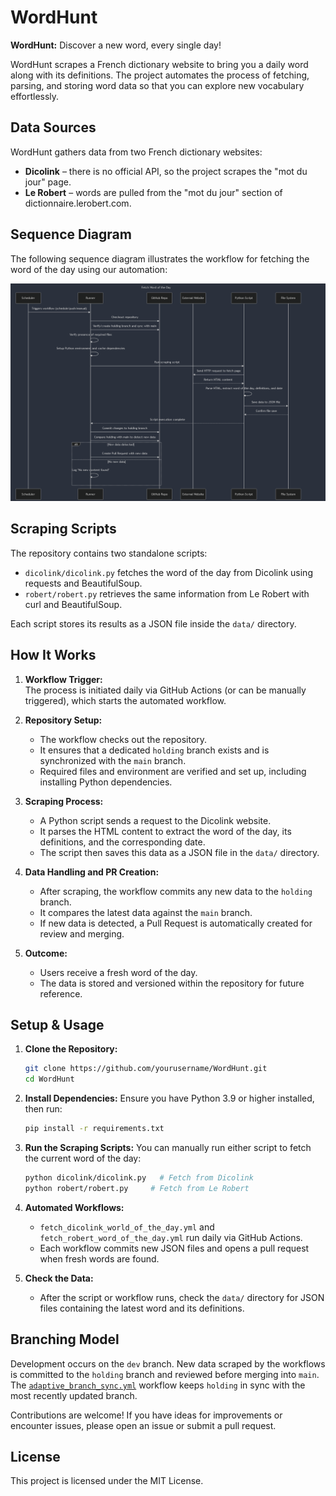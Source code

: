 # WordHunt
**WordHunt:** Discover a new word, every single day!

WordHunt scrapes a French dictionary website to bring you a daily word along with its definitions. The project automates the process of fetching, parsing, and storing word data so that you can explore new vocabulary effortlessly.

## Data Sources
WordHunt gathers data from two French dictionary websites:

- **Dicolink** – there is no official API, so the project scrapes the "mot du jour" page.
- **Le Robert** – words are pulled from the "mot du jour" section of dictionnaire.lerobert.com.

## Sequence Diagram
The following sequence diagram illustrates the workflow for fetching the word of the day using our automation:

![Sequence Diagram](images/sequencediagramDicolink.png)

## Scraping Scripts

The repository contains two standalone scripts:

- `dicolink/dicolink.py` fetches the word of the day from Dicolink using requests and BeautifulSoup.
- `robert/robert.py` retrieves the same information from Le Robert with curl and BeautifulSoup.

Each script stores its results as a JSON file inside the `data/` directory.

## How It Works
1. **Workflow Trigger:**  
   The process is initiated daily via GitHub Actions (or can be manually triggered), which starts the automated workflow.

2. **Repository Setup:**  
   - The workflow checks out the repository.
   - It ensures that a dedicated `holding` branch exists and is synchronized with the `main` branch.
   - Required files and environment are verified and set up, including installing Python dependencies.

3. **Scraping Process:**  
   - A Python script sends a request to the Dicolink website.
   - It parses the HTML content to extract the word of the day, its definitions, and the corresponding date.
   - The script then saves this data as a JSON file in the `data/` directory.

4. **Data Handling and PR Creation:**  
   - After scraping, the workflow commits any new data to the `holding` branch.
   - It compares the latest data against the `main` branch.  
   - If new data is detected, a Pull Request is automatically created for review and merging.

5. **Outcome:**  
   - Users receive a fresh word of the day.
   - The data is stored and versioned within the repository for future reference.

## Setup & Usage
1. **Clone the Repository:**
   ```bash
   git clone https://github.com/yourusername/WordHunt.git
   cd WordHunt
   ```

2. **Install Dependencies:**
   Ensure you have Python 3.9 or higher installed, then run:
   ```bash
   pip install -r requirements.txt
   ```

3. **Run the Scraping Scripts:**
   You can manually run either script to fetch the current word of the day:
   ```bash
   python dicolink/dicolink.py   # Fetch from Dicolink
   python robert/robert.py     # Fetch from Le Robert
   ```

4. **Automated Workflows:**
   - `fetch_dicolink_world_of_the_day.yml` and `fetch_robert_word_of_the_day.yml` run daily via GitHub Actions.
   - Each workflow commits new JSON files and opens a pull request when fresh words are found.

5. **Check the Data:**
   - After the script or workflow runs, check the `data/` directory for JSON files containing the latest word and its definitions.

## Branching Model
Development occurs on the `dev` branch. New data scraped by the workflows is committed to the `holding` branch and reviewed before merging into `main`. The [`adaptive_branch_sync.yml`](.github/workflows/adaptive_branch_sync.yml) workflow keeps `holding` in sync with the most recently updated branch.

Contributions are welcome! If you have ideas for improvements or encounter issues, please open an issue or submit a pull request.

## License

This project is licensed under the MIT License.
